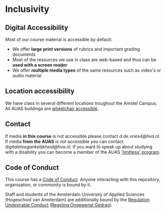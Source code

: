# Inclusivity

## Digital Accessibility
Most of our course material is accessible by default:
* We offer **large print versions** of rubrics and important grading documents
* Most of the resources we use in class are web-based and thus can be **used with a screen reader**
* We offer **multiple media types** of the same resources such as video's or audio material

## Location accessibility

We have class in several different locations troughout the Amstel Campus. All AUAS buildings are [wheelchair accessible][building]. 

## Contact
If media **in this course** is not accessible please contact _d.de.vries4@hva.nl_. If media **from the AUAS** is not accessible you can contact _digitaletoegankelijkheid@hva.nl_.
 If you want to speak up about studying with a disability you can become a member of the AUAS ['limitless' program][limitless]. 

## Code of Conduct
This course has a [Code of Conduct][coc].  Anyone interacting with this repository, organisation, or community is bound by it.

Staff and students of the Amsterdam University of Applied Sciences (Hogeschool van Amsterdam) are additionally bound by the [Regulation Undesirable Conduct][ruc] ([Regeling Ongewenst Gedrag][rog]).

[coc]: code-of-conduct.md
[ruc]: https://www.amsterdamuas.com/practical-matters/algemeen/hva-breed/juridische-zaken/legal-affairs/regulation-undesirable-conduct/regulation-undesirable-conduct.html#anker-3-complaints-authority
[rog]: https://www.hva.nl/praktisch/algemeen/hva-breed/juridische-zaken/loket-beroep-bezwaar-en-klacht/regeling-ongewenst-gedrag/regeling-ongewenst-gedrag.html?origin=gbS4rg%2FDTZuxQ6lGVF%2BN1A
[building]: https://www.amsterdamuas.com/practical-matters/general/auas/facility-services/building-accessibility/building-accessibility.html
[limitless]: https://www.hva.nl/praktisch/algemeen/etalage/limitless/limitless.html
